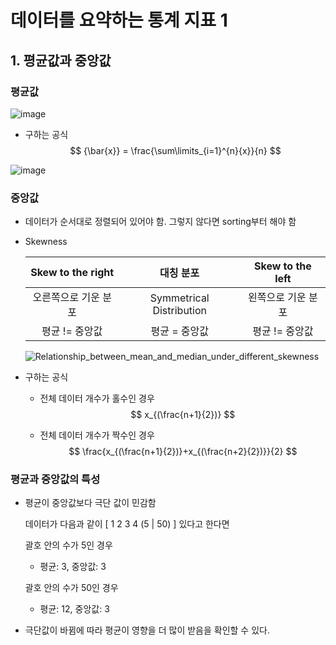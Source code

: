 # 데이터를 요약하는 통계 지표 1

## 1. 평균값과 중앙값

### 평균값

![image](https://user-images.githubusercontent.com/52685206/108709718-707fe800-7556-11eb-8c71-0a3c8c8a69c9.png)

* 구하는 공식
  $$
  {\bar{x}} = \frac{\sum\limits_{i=1}^{n}{x}}{n}
  $$
  

![image](https://user-images.githubusercontent.com/52685206/108709842-9a390f00-7556-11eb-83bf-3b867d8b48cd.png)

### 중앙값

* 데이터가 순서대로 정렬되어 있어야 함. 그렇지 않다면 sorting부터 해야 함

* Skewness

  |  Skew to the right   |        대칭 분포         |  Skew to the left  |
  | :------------------: | :----------------------: | :----------------: |
  | 오른쪽으로 기운 분포 | Symmetrical Distribution | 왼쪽으로 기운 분포 |
  |    평균 != 중앙값    |      평균 = 중앙값       |   평균 != 중앙값   |

  ![Relationship_between_mean_and_median_under_different_skewness](https://user-images.githubusercontent.com/52685206/108710918-05371580-7558-11eb-8254-424f545f04c7.png)

* 구하는 공식

  * 전체 데이터 개수가 홀수인 경우
    $$
    x_{(\frac{n+1}{2})}
    $$

  * 전체 데이터 개수가 짝수인 경우
    $$
    \frac{x_{(\frac{n+1}{2})}+x_{(\frac{n+2}{2})}}{2}
    $$



### 평균과 중앙값의 특성

* 평균이 중앙값보다 극단 값이 민감함

  데이터가 다음과 같이 [  1  2  3  4  (5  |  50)  ] 있다고 한다면

  괄호 안의 수가 5인 경우

  * 평균: 3, 중앙값: 3

  괄호 안의 수가 50인 경우

  * 평균: 12, 중앙값: 3

* 극단값이 바뀜에 따라 평균이 영향을 더 많이 받음을 확인할 수 있다.